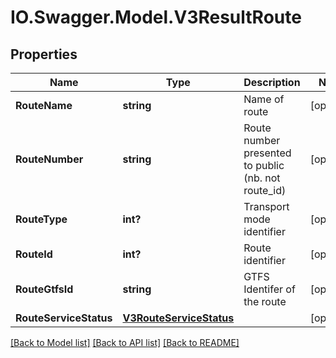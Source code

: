 # IO.Swagger.Model.V3ResultRoute
## Properties

Name | Type | Description | Notes
------------ | ------------- | ------------- | -------------
**RouteName** | **string** | Name of route | [optional] 
**RouteNumber** | **string** | Route number presented to public (nb. not route_id) | [optional] 
**RouteType** | **int?** | Transport mode identifier | [optional] 
**RouteId** | **int?** | Route identifier | [optional] 
**RouteGtfsId** | **string** | GTFS Identifer of the route | [optional] 
**RouteServiceStatus** | [**V3RouteServiceStatus**](V3RouteServiceStatus.md) |  | [optional] 

[[Back to Model list]](../README.md#documentation-for-models) [[Back to API list]](../README.md#documentation-for-api-endpoints) [[Back to README]](../README.md)

